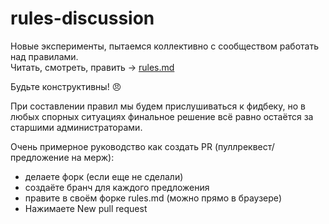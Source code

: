 # rules-discussion

Новые эксперименты, пытаемся коллективно с сообществом работать над правилами.  
Читать, смотреть, править -> [rules.md](https://github.com/TauCetiStation/rules-discussion/blob/master/rules.md)

Будьте конструктивны! :angry:

При составлении правил мы будем прислушиваться к фидбеку, но в любых спорных ситуациях финальное решение всё равно остаётся за старшими администраторами.

Очень примерное руководство как создать PR (пуллреквест/предложение на мерж):
* делаете форк (если еще не сделали)
* создаёте бранч для каждого предложения
* правите в своём форке rules.md (можно прямо в браузере)
* Нажимаете New pull request
